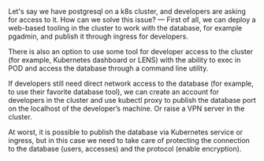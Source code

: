 Let's say we have postgresql on a k8s cluster, and developers are asking for access to it. How can we solve this issue?
— First of all, we can deploy a web-based tooling in the cluster to work with the database, for example pgadmin, and publish it through ingress for developers.

There is also an option to use some tool for developer access to the cluster (for example, Kubernetes dashboard or LENS) with the ability to exec in POD and access the database through a command line utility.

If developers still need direct network access to the database (for example, to use their favorite database tool), we can create an account for developers in the cluster and use kubectl proxy to publish the database port on the localhost of the developer’s machine. Or raise a VPN server in the cluster.

At worst, it is possible to publish the database via Kubernetes service or ingress, but in this case we need to take care of protecting the connection to the database (users, accesses) and the protocol (enable encryption).